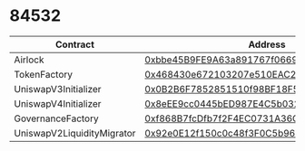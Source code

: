 #  84532
| Contract | Address |
|---|---|
| Airlock | [0xbbe45B9FE9A63a891767f0669cCA6b83c1d987C6](https://base-sepolia.blockscout.com/address/0xbbe45B9FE9A63a891767f0669cCA6b83c1d987C6) |
| TokenFactory | [0x468430e672103207e510EAC2A38b9c3BeD86103e](https://base-sepolia.blockscout.com/address/0x468430e672103207e510EAC2A38b9c3BeD86103e) |
| UniswapV3Initializer | [0x0B2B6F7852851510f98BF18F59F8e18b065ea944](https://base-sepolia.blockscout.com/address/0x0B2B6F7852851510f98BF18F59F8e18b065ea944) |
| UniswapV4Initializer | [0x8eEE9cc0445bED987E4C5b0329A298892F441B94](https://base-sepolia.blockscout.com/address/0x8eEE9cc0445bED987E4C5b0329A298892F441B94) |
| GovernanceFactory | [0xf868B7fcDfb7f2F4EC0731A36C377865EAce29Ea](https://base-sepolia.blockscout.com/address/0xf868B7fcDfb7f2F4EC0731A36C377865EAce29Ea) |
| UniswapV2LiquidityMigrator | [0x92e0E12f150c0c48f3F0C5b96F6a031f46BA7944](https://base-sepolia.blockscout.com/address/0x92e0E12f150c0c48f3F0C5b96F6a031f46BA7944) |

